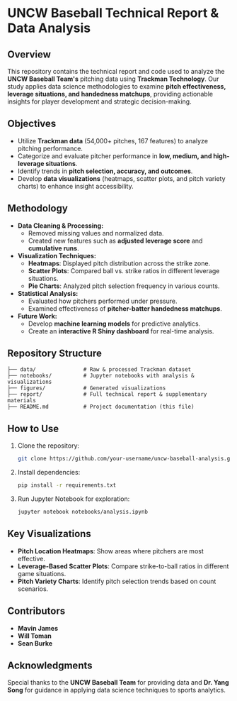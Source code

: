 # UNCW Baseball Technical Report & Data Analysis

## Overview
This repository contains the technical report and code used to analyze the **UNCW Baseball Team's** pitching data using **Trackman Technology**. Our study applies data science methodologies to examine **pitch effectiveness, leverage situations, and handedness matchups**, providing actionable insights for player development and strategic decision-making.

## Objectives
- Utilize **Trackman data** (54,000+ pitches, 167 features) to analyze pitching performance.
- Categorize and evaluate pitcher performance in **low, medium, and high-leverage situations**.
- Identify trends in **pitch selection, accuracy, and outcomes**.
- Develop **data visualizations** (heatmaps, scatter plots, and pitch variety charts) to enhance insight accessibility.

## Methodology
- **Data Cleaning & Processing:**
  - Removed missing values and normalized data.
  - Created new features such as **adjusted leverage score** and **cumulative runs**.
- **Visualization Techniques:**
  - **Heatmaps**: Displayed pitch distribution across the strike zone.
  - **Scatter Plots**: Compared ball vs. strike ratios in different leverage situations.
  - **Pie Charts**: Analyzed pitch selection frequency in various counts.
- **Statistical Analysis:**
  - Evaluated how pitchers performed under pressure.
  - Examined effectiveness of **pitcher-batter handedness matchups**.
- **Future Work:**
  - Develop **machine learning models** for predictive analytics.
  - Create an **interactive R Shiny dashboard** for real-time analysis.

## Repository Structure
```
├── data/               # Raw & processed Trackman dataset
├── notebooks/          # Jupyter notebooks with analysis & visualizations
├── figures/            # Generated visualizations
├── report/             # Full technical report & supplementary materials
├── README.md           # Project documentation (this file)
```

## How to Use
1. Clone the repository:
   ```bash
   git clone https://github.com/your-username/uncw-baseball-analysis.git
   ```
2. Install dependencies:
   ```bash
   pip install -r requirements.txt
   ```
3. Run Jupyter Notebook for exploration:
   ```bash
   jupyter notebook notebooks/analysis.ipynb
   ```

## Key Visualizations
- **Pitch Location Heatmaps**: Show areas where pitchers are most effective.
- **Leverage-Based Scatter Plots**: Compare strike-to-ball ratios in different game situations.
- **Pitch Variety Charts**: Identify pitch selection trends based on count scenarios.

## Contributors
- **Mavin James**
- **Will Toman**
- **Sean Burke**

## Acknowledgments
Special thanks to the **UNCW Baseball Team** for providing data and **Dr. Yang Song** for guidance in applying data science techniques to sports analytics.
